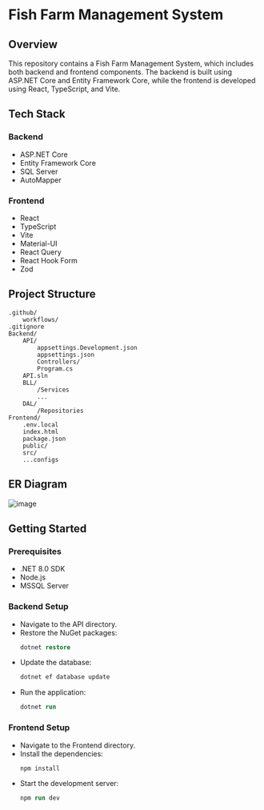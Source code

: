 # Fish Farm Management System
## Overview
This repository contains a Fish Farm Management System, which includes both backend and frontend components. The backend is built using ASP.NET Core and Entity Framework Core, while the frontend is developed using React, TypeScript, and Vite.

## Tech Stack
### Backend
- ASP.NET Core
- Entity Framework Core
- SQL Server
- AutoMapper
### Frontend
- React
- TypeScript
- Vite
- Material-UI
- React Query
- React Hook Form
- Zod
## Project Structure

```
.github/
    workflows/
.gitignore
Backend/
    API/
        appsettings.Development.json
        appsettings.json
        Controllers/
        Program.cs
    API.sln
    BLL/
        /Services
        ...
    DAL/
        /Repositories
Frontend/
    .env.local
    index.html
    package.json
    public/
    src/
    ...configs
```
## ER Diagram
![image](https://github.com/user-attachments/assets/b280236a-93c7-46fd-831c-e2fc2e81c43a)

## Getting Started
### Prerequisites
- .NET 8.0 SDK
- Node.js
- MSSQL Server
### Backend Setup
- Navigate to the API directory.
- Restore the NuGet packages:
  ```ps
  dotnet restore
    ```
- Update the database:
  ```ps
  dotnet ef database update
  ```
- Run the application:
  ```ps
  dotnet run
  ```
### Frontend Setup
- Navigate to the Frontend directory.
- Install the dependencies:
  ```ps
  npm install
  ```
- Start the development server:
  ```ps
  npm run dev
  ```
